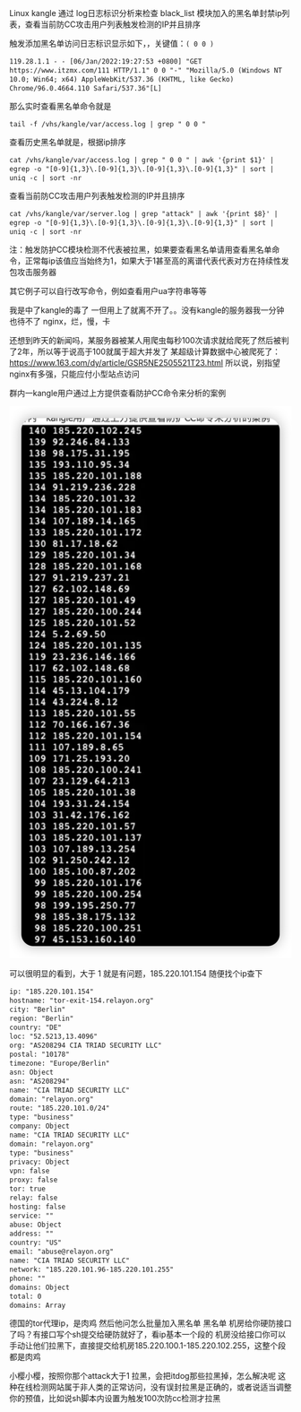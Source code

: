 




Linux kangle 通过 log日志标识分析来检查 black_list 模块加入的黑名单封禁ip列表，查看当前防CC攻击用户列表触发检测的IP并且排序

触发添加黑名单访问日志标识显示如下，，关键值：`( 0 0 )`


```
119.28.1.1 - - [06/Jan/2022:19:27:53 +0800] "GET https://www.itzmx.com/111 HTTP/1.1" 0 0 "-" "Mozilla/5.0 (Windows NT 10.0; Win64; x64) AppleWebKit/537.36 (KHTML, like Gecko) Chrome/96.0.4664.110 Safari/537.36"[L]
```

那么实时查看黑名单命令就是
```
tail -f /vhs/kangle/var/access.log | grep " 0 0 "
```


查看历史黑名单就是，根据ip排序
```
cat /vhs/kangle/var/access.log | grep " 0 0 " | awk '{print $1}' | egrep -o "[0-9]{1,3}\.[0-9]{1,3}\.[0-9]{1,3}\.[0-9]{1,3}" | sort | uniq -c | sort -nr
```


查看当前防CC攻击用户列表触发检测的IP并且排序
```
cat /vhs/kangle/var/server.log | grep "attack" | awk '{print $8}' | egrep -o "[0-9]{1,3}\.[0-9]{1,3}\.[0-9]{1,3}\.[0-9]{1,3}" | sort | uniq -c | sort -nr
```

注：触发防护CC模块检测不代表被拉黑，如果要查看黑名单请用查看黑名单命令，正常每ip该值应当始终为1，如果大于1甚至高的离谱代表代表对方在持续性发包攻击服务器


其它例子可以自行改写命令，例如查看用户ua字符串等等

我是中了kangle的毒了 一但用上了就离不开了。。没有kangle的服务器我一分钟也待不了
nginx，烂，慢，卡

还想到昨天的新闻吗，某服务器被某人用爬虫每秒100次请求就给爬死了然后被判了2年，所以等于说高于100就属于超大并发了
某超级计算数据中心被爬死了： https://www.163.com/dy/article/GSR5NE2505521T23.html
所以说，别指望nginx有多强，只能应付小型站点访问


群内一kangle用户通过上方提供查看防护CC命令来分析的案例


![alt text](./image/查看防护CC命令来分析.png)

可以很明显的看到，大于 1 就是有问题，185.220.101.154 随便找个ip查下

```
ip: "185.220.101.154"
hostname: "tor-exit-154.relayon.org"
city: "Berlin"
region: "Berlin"
country: "DE"
loc: "52.5213,13.4096"
org: "AS208294 CIA TRIAD SECURITY LLC"
postal: "10178"
timezone: "Europe/Berlin"
asn: Object
asn: "AS208294"
name: "CIA TRIAD SECURITY LLC"
domain: "relayon.org"
route: "185.220.101.0/24"
type: "business"
company: Object
name: "CIA TRIAD SECURITY LLC"
domain: "relayon.org"
type: "business"
privacy: Object
vpn: false
proxy: false
tor: true
relay: false
hosting: false
service: ""
abuse: Object
address: ""
country: "US"
email: "abuse@relayon.org"
name: "CIA TRIAD SECURITY LLC"
network: "185.220.101.96-185.220.101.255"
phone: ""
domains: Object
total: 0
domains: Array
```


德国的tor代理ip，是肉鸡
然后他问怎么批量加入黑名单
黑名单 机房给你硬防接口了吗？有接口写个sh提交给硬防就好了，看ip基本一个段的 机房没给接口你可以手动让他们拉黑下，直接提交给机房185.220.100.1-185.220.102.255，这整个段都是肉鸡



小樱小樱，按照你那个attack大于1 拉黑，会把itdog那些拉黑掉，怎么解决呢
这种在线检测网站属于非人类的正常访问，没有误封拉黑是正确的，或者说适当调整你的预值，比如说sh脚本内设置为触发100次防cc检测才拉黑
